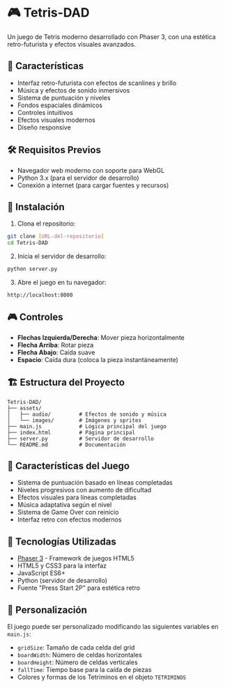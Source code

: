 # 🎮 Tetris-DAD

Un juego de Tetris moderno desarrollado con Phaser 3, con una estética retro-futurista y efectos visuales avanzados.

## 🚀 Características

- Interfaz retro-futurista con efectos de scanlines y brillo
- Música y efectos de sonido inmersivos
- Sistema de puntuación y niveles
- Fondos espaciales dinámicos
- Controles intuitivos
- Efectos visuales modernos
- Diseño responsive

## 🛠️ Requisitos Previos

- Navegador web moderno con soporte para WebGL
- Python 3.x (para el servidor de desarrollo)
- Conexión a internet (para cargar fuentes y recursos)

## 🔧 Instalación

1. Clona el repositorio:
```bash
git clone [URL-del-repositorio]
cd Tetris-DAD
```

2. Inicia el servidor de desarrollo:
```bash
python server.py
```

3. Abre el juego en tu navegador:
```
http://localhost:8000
```

## 🎮 Controles

- **Flechas Izquierda/Derecha**: Mover pieza horizontalmente
- **Flecha Arriba**: Rotar pieza
- **Flecha Abajo**: Caída suave
- **Espacio**: Caída dura (coloca la pieza instantáneamente)

## 🏗️ Estructura del Proyecto

```
Tetris-DAD/
├── assets/
│   ├── audio/         # Efectos de sonido y música
│   └── images/        # Imágenes y sprites
├── main.js            # Lógica principal del juego
├── index.html         # Página principal
├── server.py          # Servidor de desarrollo
└── README.md          # Documentación
```

## 🎯 Características del Juego

- Sistema de puntuación basado en líneas completadas
- Niveles progresivos con aumento de dificultad
- Efectos visuales para líneas completadas
- Música adaptativa según el nivel
- Sistema de Game Over con reinicio
- Interfaz retro con efectos modernos

## 🔧 Tecnologías Utilizadas

- [Phaser 3](https://phaser.io/phaser3) - Framework de juegos HTML5
- HTML5 y CSS3 para la interfaz
- JavaScript ES6+
- Python (servidor de desarrollo)
- Fuente "Press Start 2P" para estética retro

## 🎨 Personalización

El juego puede ser personalizado modificando las siguientes variables en `main.js`:

- `gridSize`: Tamaño de cada celda del grid
- `boardWidth`: Número de celdas horizontales
- `boardHeight`: Número de celdas verticales
- `fallTime`: Tiempo base para la caída de piezas
- Colores y formas de los Tetriminos en el objeto `TETRIMINOS`